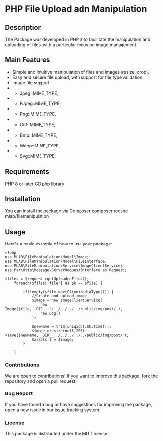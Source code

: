 # PHP File Upload adn Manipulation

## Description
The Package was developed in PHP 8 to facilitate the manipulation and uploading of files, with a particular focus on image management.

## Main Features
- Simple and intuitive manipulation of files and images (resize, crop).
- Easy and secure file upload, with support for file type validation.
- Image file support:
- - Jpeg::MIME_TYPE,
- - PJpeg::MIME_TYPE,
- - Png::MIME_TYPE,
- - Giff::MIME_TYPE,
- - Bmp::MIME_TYPE,
- - Webp::MIME_TYPE,
- - Svg::MIME_TYPE,

## Requirements
PHP 8 or later
GD php library

## Installation
You can install the package via Composer
composer require mlab/filemanipulation

## Usage
Here's a basic example of how to use your package:

```
<?php
use MLAB\FileManipulation\Model\Image;
use MLAB\FileManipulation\Model\FileInterface;
use MLAB\FileManipulation\Service\ImageClientService;
use Psr\Http\Message\ServerRequestInterface as Request;

$files = $request->getUploadedFiles();
    foreach($files['file'] as $k => $file) {

        if(!empty($file->getClientMediaType())) {
            //Create and upload image
            $image = new ImageClientService(
                new Image($file,__DIR__.'/../../../../public/img/post/'),
                new Log()
            );

            $newName = trim(uniqid().$k.time());
            $image->resize(null,200)->save($newName,__DIR__.'/../../../../public/img/post/');
            $assets[] = $image;
        }

    }
```


### Contributions
We are open to contributions! If you want to improve this package, fork the repository and open a pull request.

### Bug Report
If you have found a bug or have suggestions for improving the package, open a new issue in our issue tracking system.

### License
This package is distributed under the MIT License.